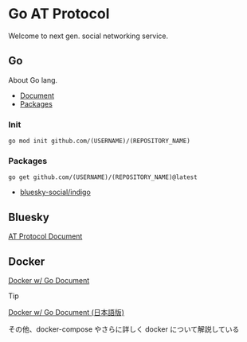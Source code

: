 # Go AT Protocol

Welcome to next gen. social networking service.

## Go

About Go lang.

- [Document](https://go.dev/)
- [Packages](https://pkg.go.dev/)

### Init

```shell
go mod init github.com/(USERNAME)/(REPOSITORY_NAME)
```

### Packages

```shell
go get github.com/(USERNAME)/(REPOSITORY_NAME)@latest
```

- [bluesky-social/indigo](https://pkg.go.dev/github.com/bluesky-social/indigo)

## Bluesky

[AT Protocol Document](https://atproto.com/docs)

## Docker

[Docker w/ Go Document](https://docs.docker.com/language/golang/build-images/)

> [!TIP]
>
> [Docker w/ Go Document (日本語版)](https://zenn.dev/masaruxstudy/articles/b69c55f6dea0a9)
>
> その他、docker-compose やさらに詳しく docker について解説している
